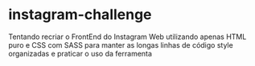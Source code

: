 # instagram-challenge
Tentando recriar o FrontEnd do Instagram Web utilizando apenas HTML puro e CSS com SASS para manter as longas linhas de código style organizadas e praticar o uso da ferramenta  
